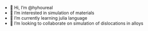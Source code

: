 - 👋 Hi, I’m @hyhoureal
- 👀 I’m interested in simulation of materials
- 🌱 I’m currently learning julia language
- 💞️ I’m looking to collaborate on simulation of dislocations in alloys


<!---
hyhoureal/hyhoureal is a ✨ special ✨ repository because its `README.md` (this file) appears on your GitHub profile.
You can click the Preview link to take a look at your changes.
--->
